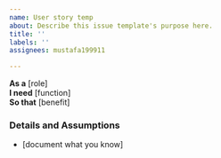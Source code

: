 ```yaml
---
name: User story temp
about: Describe this issue template's purpose here.
title: ''
labels: ''
assignees: mustafa199911

---
```


**As a** [role]  
 **I need** [function]  
 **So that** [benefit]  
   
 ### Details and Assumptions
 * [document what you know]
